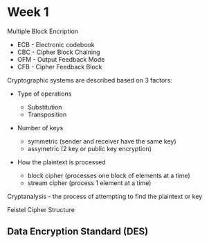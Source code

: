 # Week 1

Multiple Block Encription 

* ECB - Electronic codebook
* CBC - Cipher Block Chaining
* OFM - Output Feedback Mode
* CFB - Cipher Feedback Block

Cryptographic systems are described based on 3 factors:
* Type of operations
  * Substitution
  * Transposition

* Number of keys
  * symmetric (sender and receiver have the same key)
  * assymetric (2 key or public key encryption)

* How the plaintext is processed
  * block cipher (processes one block of elements at a time)
  * stream cipher (process 1 element at a time)

Cryptanalysis - the process of attempting to find the plaintext or key

Feistel Cipher Structure

## Data Encryption Standard (DES)
